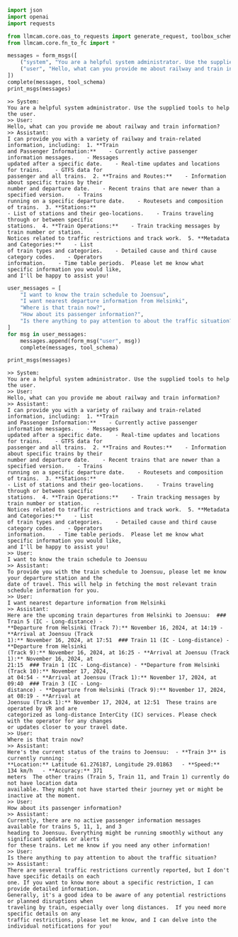 

``` python
import json
import openai
import requests

from llmcam.core.oas_to_requests import generate_request, toolbox_schema
from llmcam.core.fn_to_fc import *
```

<!-- WARNING: THIS FILE WAS AUTOGENERATED! DO NOT EDIT! -->

``` python
messages = form_msgs([
    ("system", "You are a helpful system administrator. Use the supplied tools to help the user."),
    ("user", "Hello, what can you provide me about railway and train information?"),
])
complete(messages, tool_schema)
print_msgs(messages)
```

    >> System:
    You are a helpful system administrator. Use the supplied tools to help the user.
    >> User:
    Hello, what can you provide me about railway and train information?
    >> Assistant:
    I can provide you with a variety of railway and train-related information, including:  1. **Train
    and Passenger Information:**    - Currently active passenger information messages.    - Messages
    updated after a specific date.    - Real-time updates and locations for trains.    - GTFS data for
    passenger and all trains.  2. **Trains and Routes:**    - Information about specific trains by their
    number and departure date.    - Recent trains that are newer than a specified version.    - Trains
    running on a specific departure date.    - Routesets and composition of trains.  3. **Stations:**
    - List of stations and their geo-locations.    - Trains traveling through or between specific
    stations.  4. **Train Operations:**    - Train tracking messages by train number or station.    -
    Notices related to traffic restrictions and track work.  5. **Metadata and Categories:**    - List
    of train types and categories.    - Detailed cause and third cause category codes.    - Operators
    information.    - Time table periods.  Please let me know what specific information you would like,
    and I'll be happy to assist you!

``` python
user_messages = [
    "I want to know the train schedule to Joensuu",
    "I want nearest departure information from Helsinki",
    "Where is that train now?",
    "How about its passenger information?",
    "Is there anything to pay attention to about the traffic situation?",
]
for msg in user_messages:
    messages.append(form_msg("user", msg))
    complete(messages, tool_schema)

print_msgs(messages)
```

    >> System:
    You are a helpful system administrator. Use the supplied tools to help the user.
    >> User:
    Hello, what can you provide me about railway and train information?
    >> Assistant:
    I can provide you with a variety of railway and train-related information, including:  1. **Train
    and Passenger Information:**    - Currently active passenger information messages.    - Messages
    updated after a specific date.    - Real-time updates and locations for trains.    - GTFS data for
    passenger and all trains.  2. **Trains and Routes:**    - Information about specific trains by their
    number and departure date.    - Recent trains that are newer than a specified version.    - Trains
    running on a specific departure date.    - Routesets and composition of trains.  3. **Stations:**
    - List of stations and their geo-locations.    - Trains traveling through or between specific
    stations.  4. **Train Operations:**    - Train tracking messages by train number or station.    -
    Notices related to traffic restrictions and track work.  5. **Metadata and Categories:**    - List
    of train types and categories.    - Detailed cause and third cause category codes.    - Operators
    information.    - Time table periods.  Please let me know what specific information you would like,
    and I'll be happy to assist you!
    >> User:
    I want to know the train schedule to Joensuu
    >> Assistant:
    To provide you with the train schedule to Joensuu, please let me know your departure station and the
    date of travel. This will help in fetching the most relevant train schedule information for you.
    >> User:
    I want nearest departure information from Helsinki
    >> Assistant:
    Here are the upcoming train departures from Helsinki to Joensuu:  ### Train 5 (IC - Long-distance) -
    **Departure from Helsinki (Track 7):** November 16, 2024, at 14:19 - **Arrival at Joensuu (Track
    1):** November 16, 2024, at 17:51  ### Train 11 (IC - Long-distance) - **Departure from Helsinki
    (Track 9):** November 16, 2024, at 16:25 - **Arrival at Joensuu (Track 1):** November 16, 2024, at
    21:15  ### Train 1 (IC - Long-distance) - **Departure from Helsinki (Track 10):** November 17, 2024,
    at 04:54 - **Arrival at Joensuu (Track 1):** November 17, 2024, at 09:40  ### Train 3 (IC - Long-
    distance) - **Departure from Helsinki (Track 9):** November 17, 2024, at 08:19 - **Arrival at
    Joensuu (Track 1):** November 17, 2024, at 12:51  These trains are operated by VR and are
    categorized as long-distance InterCity (IC) services. Please check with the operator for any changes
    or updates closer to your travel date.
    >> User:
    Where is that train now?
    >> Assistant:
    Here's the current status of the trains to Joensuu:  - **Train 3** is currently running:   -
    **Location:** Latitude 61.276187, Longitude 29.01863   - **Speed:** 134 km/h   - **Accuracy:** 371
    meters  The other trains (Train 5, Train 11, and Train 1) currently do not have location data
    available. They might not have started their journey yet or might be inactive at the moment.
    >> User:
    How about its passenger information?
    >> Assistant:
    Currently, there are no active passenger information messages available for trains 5, 11, 1, and 3
    heading to Joensuu. Everything might be running smoothly without any significant updates or alerts
    for these trains. Let me know if you need any other information!
    >> User:
    Is there anything to pay attention to about the traffic situation?
    >> Assistant:
    There are several traffic restrictions currently reported, but I don't have specific details on each
    one. If you want to know more about a specific restriction, I can provide detailed information.
    Generally, it's a good idea to be aware of any potential restrictions or planned disruptions when
    traveling by train, especially over long distances.  If you need more specific details on any
    traffic restrictions, please let me know, and I can delve into the individual notifications for you!
